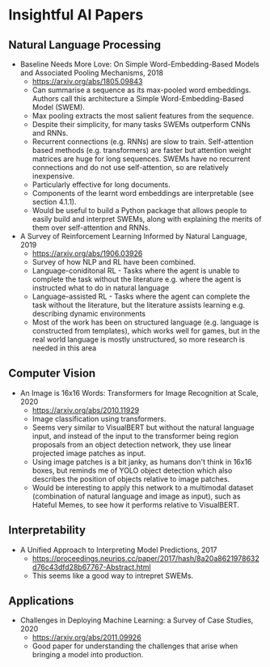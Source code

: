 # Insightful AI Papers

## Natural Language Processing

* Baseline Needs More Love: On Simple Word-Embedding-Based Models and Associated Pooling Mechanisms, 2018
  * https://arxiv.org/abs/1805.09843
  * Can summarise a sequence as its max-pooled word embeddings. Authors call this architecture a Simple Word-Embedding-Based Model (SWEM).
  * Max pooling extracts the most salient features from the sequence.
  * Despite their simplicity, for many tasks SWEMs outperform CNNs and RNNs.
  * Recurrent connections (e.g. RNNs) are slow to train. Self-attention based methods (e.g. transformers) are faster but attention weight matrices are huge for long sequences. SWEMs have no recurrent connections and do not use self-attention, so are relatively inexpensive.
  * Particularly effective for long documents.
  * Components of the learnt word embeddings are interpretable (see section 4.1.1).
  * Would be useful to build a Python package that allows people to easily build and interpret SWEMs, along with explaining the merits of them over self-attention and RNNs.
* A Survey of Reinforcement Learning Informed by Natural Language, 2019
  * https://arxiv.org/abs/1906.03926
  * Survey of how NLP and RL have been combined.
  * Language-coniditonal RL - Tasks where the agent is unable to complete the task without the literature e.g. where the agent is instructed what to do in natural language
  * Language-assisted RL - Tasks where the agent can complete the task without the literature, but the literature assists learning e.g. describing dynamic environments
  * Most of the work has been on structured language (e.g. language is constructed from templates), which works well for games, but in the real world language is mostly unstructured, so more research is needed in this area

## Computer Vision

* An Image is 16x16 Words: Transformers for Image Recognition at Scale, 2020
  * https://arxiv.org/abs/2010.11929
  * Image classification using transformers.
  * Seems very similar to VisualBERT but without the natural language input, and instead of the input to the transformer being region proposals from an object detection network, they use linear projected image patches as input.
  * Using image patches is a bit janky, as humans don't think in 16x16 boxes, but reminds me of YOLO object detection which also describes the position of objects relative to image patches.
  * Would be interesting to apply this network to a multimodal dataset (combination of natural language and image as input), such as Hateful Memes, to see how it performs relative to VisualBERT.

## Interpretability

* A Unified Approach to Interpreting Model Predictions, 2017
  * https://proceedings.neurips.cc/paper/2017/hash/8a20a8621978632d76c43dfd28b67767-Abstract.html
  * This seems like a good way to intrepret SWEMs. 

## Applications

* Challenges in Deploying Machine Learning: a Survey of Case Studies, 2020
  * https://arxiv.org/abs/2011.09926
  * Good paper for understanding the challenges that arise when bringing a model into production.
